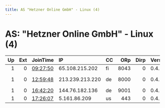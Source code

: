 ```yaml
---
title: AS "Hetzner Online GmbH" - Linux (4)
---
```


# AS: "Hetzner Online GmbH" - Linux (4)

|   Up |   Ext | JoinTime                                                                                              | IP              | CC   |   ORp |   Dirp | Version   | Contact                   | Nickname   |   eFamMembers |
|-----:|------:|:------------------------------------------------------------------------------------------------------|:----------------|:-----|------:|-------:|:----------|:--------------------------|:-----------|--------------:|
|    1 |     0 | [09:27:50](https://nusenu.github.io/OrNetStats/w/relay/B029B453B183AAE718EC0B7276A8F1E754C7B535.html) | 65.108.215.202  | fi   |  8043 |      0 | 0.4.6.10  | None                      | torwald    |             1 |
|    1 |     0 | [12:59:48](https://nusenu.github.io/OrNetStats/w/relay/DAE65AD32A074CECB30AD3FBB7504F0CDC616CD1.html) | 213.239.213.220 | de   |  8000 |      0 | 0.4.6.7   | email:pabs@dropbears.cc a | pablito    |             1 |
|    1 |     0 | [16:42:20](https://nusenu.github.io/OrNetStats/w/relay/81F2939C2ADA694B3CCFB760DF70B1A56C0608D7.html) | 144.76.182.136  | de   |  9001 |      0 | 0.4.6.10  | None                      | fr33mant0r |             1 |
|    1 |     0 | [17:26:07](https://nusenu.github.io/OrNetStats/w/relay/B999B00295326ED89605402295FFF1BF9DB11F12.html) | 5.161.86.209    | us   |   443 |      0 | 0.4.6.10  | tor@sherbers.de           | nuxiotor2  |             3 |
